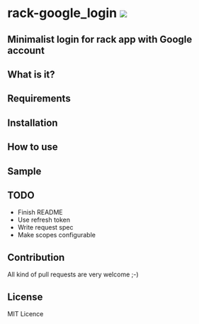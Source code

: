 # rack-google_login [<img src="https://secure.travis-ci.org/fujimura/rack-google_login.png"/>](http://travis-ci.org/fujimura/rack-google_login)

## Minimalist login for rack app with Google account

## What is it?

## Requirements

## Installation

## How to use

## Sample

## TODO

* Finish README
* Use refresh token
* Write request spec
* Make scopes configurable

## Contribution

All kind of pull requests are very welcome ;-)

## License

MIT Licence
